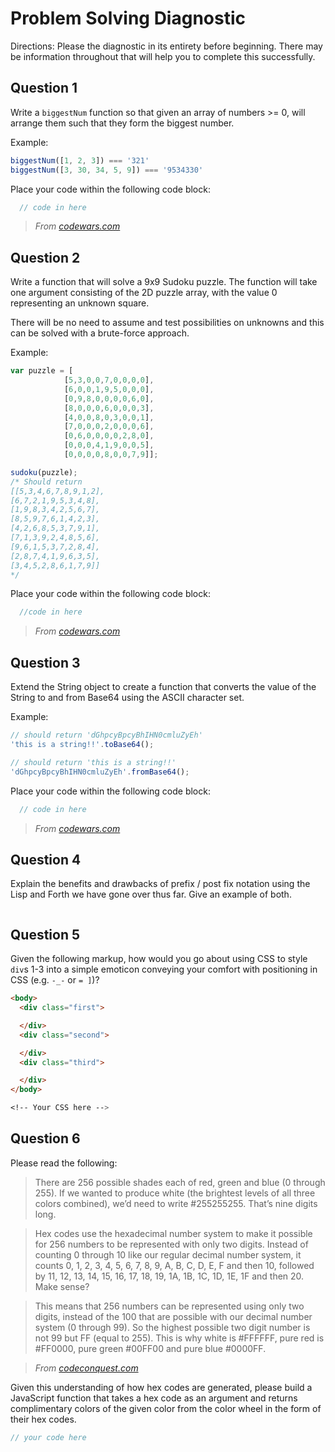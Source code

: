 # Problem Solving Diagnostic

Directions: Please the diagnostic in its entirety before beginning. There may be information throughout that will help you to complete this successfully.

## Question 1

Write a `biggestNum` function so that given an array of numbers >= 0, will
arrange them such that they form the biggest number.

Example:

```javascript
biggestNum([1, 2, 3]) === '321'
biggestNum([3, 30, 34, 5, 9]) === '9534330'
```

Place your code within the following code block:

```javascript
  // code in here
```

> _From [codewars.com](http://www.codewars.com/)_

## Question 2

Write a function that will solve a 9x9 Sudoku puzzle. The function will take
one argument consisting of the 2D puzzle array, with the value 0 representing
an unknown square.

There will be no need to assume and test possibilities on unknowns and this can
be solved with a brute-force approach.

Example:

```javascript
var puzzle = [
            [5,3,0,0,7,0,0,0,0],
            [6,0,0,1,9,5,0,0,0],
            [0,9,8,0,0,0,0,6,0],
            [8,0,0,0,6,0,0,0,3],
            [4,0,0,8,0,3,0,0,1],
            [7,0,0,0,2,0,0,0,6],
            [0,6,0,0,0,0,2,8,0],
            [0,0,0,4,1,9,0,0,5],
            [0,0,0,0,8,0,0,7,9]];

sudoku(puzzle);
/* Should return
[[5,3,4,6,7,8,9,1,2],
[6,7,2,1,9,5,3,4,8],
[1,9,8,3,4,2,5,6,7],
[8,5,9,7,6,1,4,2,3],
[4,2,6,8,5,3,7,9,1],
[7,1,3,9,2,4,8,5,6],
[9,6,1,5,3,7,2,8,4],
[2,8,7,4,1,9,6,3,5],
[3,4,5,2,8,6,1,7,9]]
*/
```

Place your code within the following code block:

```javascript
  //code in here
```

> _From [codewars.com](http://www.codewars.com/)_

## Question 3

Extend the String object to create a function that converts the value of the
String to and from Base64 using the ASCII character set.

Example:

```javascript
// should return 'dGhpcyBpcyBhIHN0cmluZyEh'
'this is a string!!'.toBase64();

// should return 'this is a string!!'
'dGhpcyBpcyBhIHN0cmluZyEh'.fromBase64();
```

Place your code within the following code block:

```javascript
  // code in here
```

> _From [codewars.com](http://www.codewars.com/)_

## Question 4

Explain the benefits and drawbacks of prefix / post fix notation using the Lisp
and Forth we have gone over thus far. Give an example of both.

```bash

```

## Question 5

Given the following markup, how would you go about using CSS to style
`div`s 1-3 into a simple emoticon conveying your comfort with positioning in CSS
(e.g. `-_-` or `= ]`)?

```html
<body>
  <div class="first">

  </div>
  <div class="second">

  </div>
  <div class="third">

  </div>
</body>
```

```CSS
<!-- Your CSS here -->
```

## Question 6

Please read the following:

> There are 256 possible shades each of red, green and blue (0 through 255). If we wanted to produce white (the brightest levels of all three colors combined), we’d need to write #255255255. That’s nine digits long.

> Hex codes use the hexadecimal number system to make it possible for 256 numbers to be represented with only two digits. Instead of counting 0 through 10 like our regular decimal number system, it counts 0, 1, 2, 3, 4, 5, 6, 7, 8, 9, A, B, C, D, E, F and then 10, followed by 11, 12, 13, 14, 15, 16, 17, 18, 19, 1A, 1B, 1C, 1D, 1E, 1F and then 20. Make sense?

> This means that 256 numbers can be represented using only two digits, instead of the 100 that are possible with our decimal number system (0 through 99). So the highest possible two digit number is not 99 but FF (equal to 255). This is why white is #FFFFFF, pure red is #FF0000, pure green #00FF00 and pure blue #0000FF.

> _From [codeconquest.com](http://www.codeconquest.com/hex-color-codes/)_

Given this understanding of how hex codes are generated, please build a JavaScript function that takes a hex code as an argument and returns complimentary colors of the given color from the color wheel in the form of their hex codes.

```javascript
// your code here
```


<!--
Thanks for reading the diagnostic in its entirety.  If you're reading this,
happy April Fool's Day.  Delete this entire file and write a short explanation
of why it's important to read things carefully and in their entirety.

Bonus: Tell me how upset you are with me becuase you had to do this

Shhhh, don't tell your classmates...
 -->
